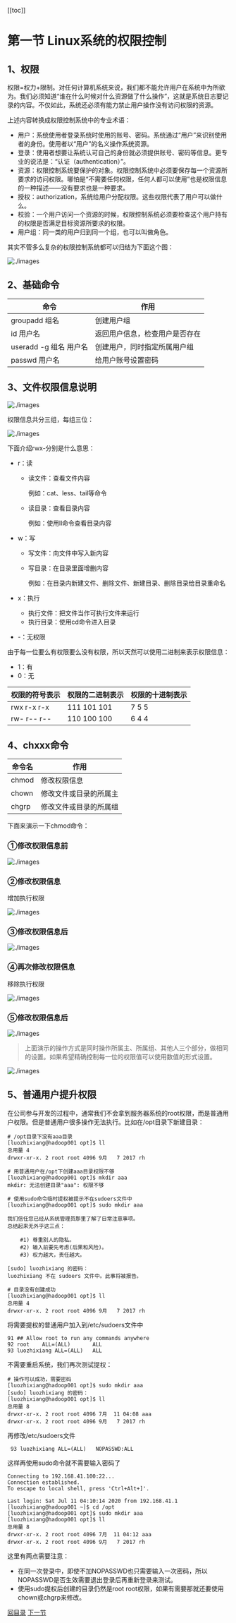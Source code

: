 [[toc]]

# 第一节 Linux系统的权限控制



## 1、权限

权限=权力+限制。对任何计算机系统来说，我们都不能允许用户在系统中为所欲为。我们必须知道“谁在什么时候对什么资源做了什么操作”，这就是系统日志要记录的内容。不仅如此，系统还必须有能力禁止用户操作没有访问权限的资源。

上述内容转换成权限控制系统中的专业术语：

- 用户：系统使用者登录系统时使用的账号、密码。系统通过“用户”来识别使用者的身份。使用者以“用户”的名义操作系统资源。
- 登录：使用者想要让系统认可自己的身份就必须提供账号、密码等信息。更专业的说法是：“认证（authentication）”。
- 资源：权限控制系统要保护的对象。权限控制系统中必须要保存每一个资源所要求的访问权限。哪怕是“不需要任何权限，任何人都可以使用”也是权限信息的一种描述——没有要求也是一种要求。
- 授权：authorization，系统给用户分配权限。这些权限代表了用户可以做什么。
- 校验：一个用户访问一个资源的时候，权限控制系统必须要检查这个用户持有的权限是否满足目标资源所要求的权限。
- 用户组：同一类的用户归到同一个组，也可以叫做角色。

其实不管多么复杂的权限控制系统都可以归结为下面这个图：

![./images](./images/img087.png)



## 2、基础命令

| 命令                   | 作用                           |
| ---------------------- | ------------------------------ |
| groupadd 组名          | 创建用户组                     |
| id 用户名              | 返回用户信息，检查用户是否存在 |
| useradd -g 组名 用户名 | 创建用户，同时指定所属用户组   |
| passwd 用户名          | 给用户账号设置密码             |



## 3、文件权限信息说明

![./images](./images/img088.png)

权限信息共分三组，每组三位：

![./images](./images/img089.png)



下面介绍rwx-分别是什么意思：

- r：读

  - 读文件：查看文件内容

    例如：cat、less、tail等命令

  - 读目录：查看目录内容

    例如：使用ll命令查看目录内容

- w：写

  - 写文件：向文件中写入新内容

  - 写目录：在目录里面增删内容

    例如：在目录内新建文件、删除文件、新建目录、删除目录给目录重命名

- x：执行

  - 执行文件：把文件当作可执行文件来运行
  - 执行目录：使用cd命令进入目录

- -：无权限

由于每一位要么有权限要么没有权限，所以天然可以使用二进制来表示权限信息：

- 1：有
- 0：无

| 权限的符号表示 | 权限的二进制表示 | 权限的十进制表示 |
| -------------- | ---------------- | ---------------- |
| rwx r-x r-x    | 111 101 101      | 7 5 5            |
| rw- r-- r--    | 110 100 100      | 6 4 4            |



## 4、chxxx命令

| 命令名 | 作用                   |
| ------ | ---------------------- |
| chmod  | 修改权限信息           |
| chown  | 修改文件或目录的所属主 |
| chgrp  | 修改文件或目录的所属组 |

下面来演示一下chmod命令：



### ①修改权限信息前

![./images](./images/img090.png)



### ②修改权限信息

增加执行权限

![./images](./images/img091.png)



### ③修改权限信息后

![./images](./images/img092.png)



### ④再次修改权限信息

移除执行权限

![./images](./images/img093.png)



### ⑤修改权限信息后

![./images](./images/img094.png)

> 上面演示的操作方式是同时操作所属主、所属组、其他人三个部分，做相同的设置。如果希望精确控制每一位的权限值可以使用数值的形式设置。

![./images](./images/img095.png)



## 5、普通用户提升权限

在公司参与开发的过程中，通常我们不会拿到服务器系统的root权限，而是普通用户权限。但是普通用户很多操作无法执行。比如在/opt目录下新建目录：

```shell
# /opt目录下没有aaa目录
[luozhixiang@hadoop001 opt]$ ll
总用量 4
drwxr-xr-x. 2 root root 4096 9月   7 2017 rh

# 用普通用户在/opt下创建aaa目录权限不够
[luozhixiang@hadoop001 opt]$ mkdir aaa
mkdir: 无法创建目录"aaa": 权限不够

# 使用sudo命令临时提权被提示不在sudoers文件中
[luozhixiang@hadoop001 opt]$ sudo mkdir aaa

我们信任您已经从系统管理员那里了解了日常注意事项。
总结起来无外乎这三点：

    #1) 尊重别人的隐私。
    #2) 输入前要先考虑(后果和风险)。
    #3) 权力越大，责任越大。

[sudo] luozhixiang 的密码：
luozhixiang 不在 sudoers 文件中。此事将被报告。

# 目录没有创建成功
[luozhixiang@hadoop001 opt]$ ll
总用量 4
drwxr-xr-x. 2 root root 4096 9月   7 2017 rh
```



将需要提权的普通用户加入到/etc/sudoers文件中

```shell
91 ## Allow root to run any commands anywhere 
92 root    ALL=(ALL)       ALL
93 luozhixiang ALL=(ALL)   ALL
```



不需要重启系统，我们再次测试提权：

```shell
# 操作可以成功，需要密码
[luozhixiang@hadoop001 opt]$ sudo mkdir aaa
[sudo] luozhixiang 的密码：
[luozhixiang@hadoop001 opt]$ ll
总用量 8
drwxr-xr-x. 2 root root 4096 7月  11 04:08 aaa
drwxr-xr-x. 2 root root 4096 9月   7 2017 rh
```



再修改/etc/sudoers文件

```shell
 93 luozhixiang ALL=(ALL)   NOPASSWD:ALL
```



这样再使用sudo命令就不需要输入密码了

```shell
Connecting to 192.168.41.100:22...
Connection established.
To escape to local shell, press 'Ctrl+Alt+]'.

Last login: Sat Jul 11 04:10:14 2020 from 192.168.41.1
[luozhixiang@hadoop001 ~]$ cd /opt
[luozhixiang@hadoop001 opt]$ sudo mkdir aaa
[luozhixiang@hadoop001 opt]$ ll
总用量 8
drwxr-xr-x. 2 root root 4096 7月  11 04:12 aaa
drwxr-xr-x. 2 root root 4096 9月   7 2017 rh
```



这里有两点需要注意：

- 在同一次登录中，即使不加NOPASSWD也只需要输入一次密码，所以NOPASSWD是否生效需要退出登录后再重新登录来测试。
- 使用sudo提权后创建的目录仍然是root root权限，如果有需要那就还要使用chown或chgrp来修改。



[回目录](index.html) [下一节](verse02-service.html)